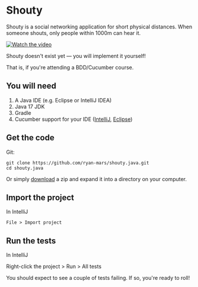 # Shouty

Shouty is a social networking application for short physical distances.
When someone shouts, only people within 1000m can hear it.

[![Watch the video](https://embedwistia-a.akamaihd.net/deliveries/8796cb93d27206e8607a964d2c75c207ddf5da29.jpg?image_play_button_size=2x&amp;image_crop_resized=960x540&amp;image_play_button=1&amp;image_play_button_color=54bbffe0)](https://cucumber.wistia.com/medias/acp9pov7u5?wvideo=acp9pov7u5)

Shouty doesn't exist yet &mdash; you will implement it yourself!

That is, if you're attending a BDD/Cucumber course.

## You will need

1. A Java IDE (e.g. Eclipse or IntelliJ IDEA)
2. Java 17 JDK
3. Gradle
4. Cucumber support for your IDE ([IntelliJ](https://plugins.jetbrains.com/plugin/7212?pr=), [Eclipse](https://cucumber.io/cucumber-eclipse/))

## Get the code

Git:

    git clone https://github.com/ryan-mars/shouty.java.git
    cd shouty.java

Or simply [download](https://github.com/ryan-mars/shouty.java.git/releases) a zip and expand it into a directory on your computer.

## Import the project


In IntelliJ

`File > Import project`


## Run the tests

In IntelliJ

Right-click the project > Run > All tests

You should expect to see a couple of tests failing. If so, you're ready to roll!
